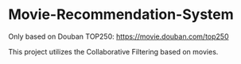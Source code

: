 # Movie-Recommendation-System

Only based on Douban TOP250: https://movie.douban.com/top250

This project utilizes the Collaborative Filtering based on movies.